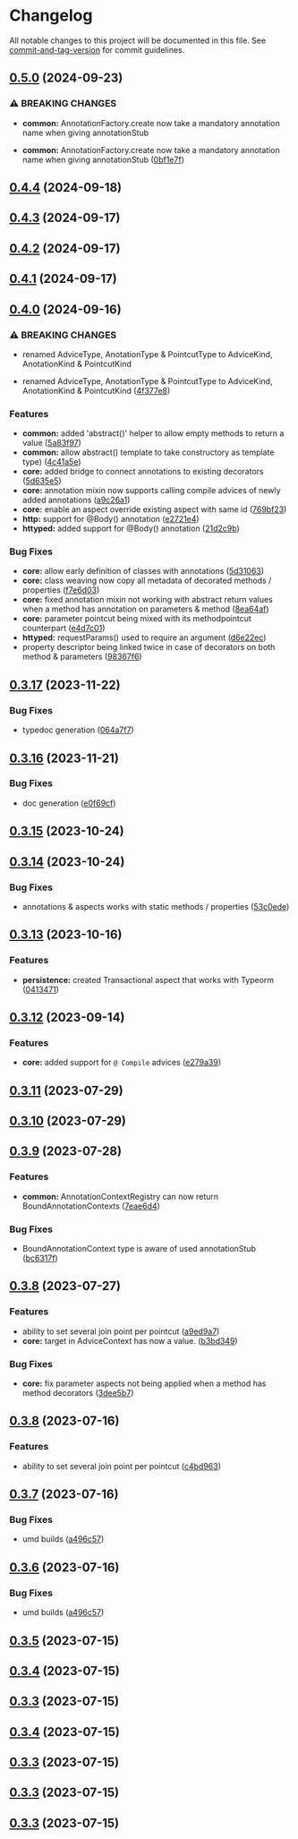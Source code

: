 # Changelog

All notable changes to this project will be documented in this file. See [commit-and-tag-version](https://github.com/absolute-version/commit-and-tag-version) for commit guidelines.

## [0.5.0](https://github.com/NicolasThierion/aspectjs/compare/v0.4.4...v0.5.0) (2024-09-23)


### ⚠ BREAKING CHANGES

* **common:** AnnotationFactory.create now take a mandatory annotation name when giving annotationStub

* **common:** AnnotationFactory.create now take a mandatory annotation name when giving annotationStub ([0bf1e7f](https://github.com/NicolasThierion/aspectjs/commit/0bf1e7f0b3c7599823b66eb5a4e74dde69ce7e71))

## [0.4.4](https://github.com/NicolasThierion/aspectjs/compare/v0.4.3...v0.4.4) (2024-09-18)

## [0.4.3](https://github.com/NicolasThierion/aspectjs/compare/v0.4.2...v0.4.3) (2024-09-17)

## [0.4.2](https://github.com/NicolasThierion/aspectjs/compare/v0.4.1...v0.4.2) (2024-09-17)

## [0.4.1](https://github.com/NicolasThierion/aspectjs/compare/v0.4.0...v0.4.1) (2024-09-17)

## [0.4.0](https://github.com/NicolasThierion/aspectjs/compare/v0.3.17...v0.4.0) (2024-09-16)


### ⚠ BREAKING CHANGES

* renamed AdviceType, AnotationType & PointcutType to AdviceKind, AnotationKind & PointcutKind

* renamed AdviceType, AnotationType & PointcutType to AdviceKind, AnotationKind & PointcutKind ([4f377e8](https://github.com/NicolasThierion/aspectjs/commit/4f377e84d73f7346fb81bb866ff60d7bb3f99b13))


### Features

* **common:** added 'abstract\(\)' helper to allow empty methods to return a value ([5a83f97](https://github.com/NicolasThierion/aspectjs/commit/5a83f97b5c3a499cf510426135d0b87879d7d2d2))
* **common:** allow abstract() template to take constructory as template type) ([4c41a5e](https://github.com/NicolasThierion/aspectjs/commit/4c41a5e43a737540067d137daad4f52a80f110f3))
* **core:** added bridge to connect annotations to existing decorators ([5d635e5](https://github.com/NicolasThierion/aspectjs/commit/5d635e5fa532a3aa45dee247d62e9df35bc36b96))
* **core:** annotation mixin now supports calling compile advices of newly added annotations ([a9c26a1](https://github.com/NicolasThierion/aspectjs/commit/a9c26a1ad58a944ba441da97081dfa987ab13c41))
* **core:** enable an aspect override existing aspect with same id ([769bf23](https://github.com/NicolasThierion/aspectjs/commit/769bf23aa7b4fa4211e302e1dd7ad5ebd597a853))
* **http:** support for \@Body() annotation ([e2721e4](https://github.com/NicolasThierion/aspectjs/commit/e2721e4661483ac6961bea121794766d214d96af))
* **httyped:** added support for \@Body() annotation ([21d2c9b](https://github.com/NicolasThierion/aspectjs/commit/21d2c9be0518a24db239d4822fbd2c83cd4ef89d))


### Bug Fixes

* **core:** allow early definition of classes with annotations ([5d31063](https://github.com/NicolasThierion/aspectjs/commit/5d310637a56f47eb5a84f85505510365b7a119f6))
* **core:** class weaving now copy all metadata of decorated methods / properties ([f7e6d03](https://github.com/NicolasThierion/aspectjs/commit/f7e6d038678b578e9845dac42e1c977bd2710d56))
* **core:** fixed annotation mixin not working with abstract return values when a method has annotation on parameters & method ([8ea64af](https://github.com/NicolasThierion/aspectjs/commit/8ea64afef3d2437e8c8165069272e88b1a9ae59e))
* **core:** parameter pointcut being mixed with its methodpointcut counterpart ([e4d7c01](https://github.com/NicolasThierion/aspectjs/commit/e4d7c01a3842e504869a00e0e3260b487d2483bb))
* **httyped:** requestParams() used to require an argument ([d6e22ec](https://github.com/NicolasThierion/aspectjs/commit/d6e22ec1c2db85ec5d71063daa17792e3d427d08))
* property descriptor being linked twice in case of decorators on both method & parameters ([98367f6](https://github.com/NicolasThierion/aspectjs/commit/98367f6d7eb53d6b264772a43c30e87f9db3bca3))

## [0.3.17](https://github.com/NicolasThierion/aspectjs/compare/v0.3.16...v0.3.17) (2023-11-22)

### Bug Fixes

- typedoc generation ([064a7f7](https://github.com/NicolasThierion/aspectjs/commit/064a7f7ddfa2f137588681b70a98e6b1c7899a7e))

## [0.3.16](https://github.com/NicolasThierion/aspectjs/compare/v0.3.15...v0.3.16) (2023-11-21)

### Bug Fixes

- doc generation ([e0f69cf](https://github.com/NicolasThierion/aspectjs/commit/e0f69cfd7fb4334af688574ab59ff972930aebc1))

## [0.3.15](https://github.com/NicolasThierion/aspectjs/compare/v0.3.14...v0.3.15) (2023-10-24)

## [0.3.14](https://github.com/NicolasThierion/aspectjs/compare/v0.3.13...v0.3.14) (2023-10-24)

### Bug Fixes

- annotations & aspects works with static methods / properties ([53c0ede](https://github.com/NicolasThierion/aspectjs/commit/53c0ede2ceb0a72b0c76aae4cb5aef2dfde226e0))

## [0.3.13](https://github.com/NicolasThierion/aspectjs/compare/v0.3.12...v0.3.13) (2023-10-16)

### Features

- **persistence:** created Transactional aspect that works with Typeorm ([0413471](https://github.com/NicolasThierion/aspectjs/commit/04134718f487f72ec4b4fc3ab3c727a361f8bac5))

## [0.3.12](https://github.com/NicolasThierion/aspectjs/compare/v0.3.11...v0.3.12) (2023-09-14)

### Features

- **core:** added support for `@ Compile` advices ([e279a39](https://github.com/NicolasThierion/aspectjs/commit/e279a39b65b34e6742c521451666e8dabb818fa5))

## [0.3.11](https://github.com/NicolasThierion/aspectjs/compare/v0.3.10...v0.3.11) (2023-07-29)

## [0.3.10](https://github.com/NicolasThierion/aspectjs/compare/v0.3.9...v0.3.10) (2023-07-29)

## [0.3.9](https://github.com/NicolasThierion/aspectjs/compare/v0.3.8...v0.3.9) (2023-07-28)

### Features

- **common:** AnnotationContextRegistry can now return BoundAnnotationContexts ([7eae6d4](https://github.com/NicolasThierion/aspectjs/commit/7eae6d482237772adf48b59c3bddc7b3371de95d))

### Bug Fixes

- BoundAnnotationContext type is aware of used annotationStub ([bc6317f](https://github.com/NicolasThierion/aspectjs/commit/bc6317fde1ed4de2a472660ff876e3d3936aa1b0))

## [0.3.8](https://github.com/NicolasThierion/aspectjs/compare/v0.3.7...v0.3.8) (2023-07-27)

### Features

- ability to set several join point per pointcut ([a9ed9a7](https://github.com/NicolasThierion/aspectjs/commit/a9ed9a7df242ba77ba05d60e89e2e03c6d2051fc))
- **core:** target in AdviceContext has now a value. ([b3bd349](https://github.com/NicolasThierion/aspectjs/commit/b3bd349d4bfde7166f8c0310a185f72aa84c8709))

### Bug Fixes

- **core:** fix parameter aspects not being applied when a method has method decorators ([3dee5b7](https://github.com/NicolasThierion/aspectjs/commit/3dee5b7ec0e6de8a59311e8d95c94a4927294ae1))

## [0.3.8](https://github.com/NicolasThierion/aspectjs/compare/v0.3.7...v0.3.8) (2023-07-16)

### Features

- ability to set several join point per pointcut ([c4bd963](https://github.com/NicolasThierion/aspectjs/commit/c4bd963cd0158bdcbc6ddcb235f7d1cde68635b0))

## [0.3.7](https://github.com/NicolasThierion/aspectjs/compare/v0.3.5...v0.3.7) (2023-07-16)

### Bug Fixes

- umd builds ([a496c57](https://github.com/NicolasThierion/aspectjs/commit/a496c57545423144c094df05e6555b30a3893d26))

## [0.3.6](https://github.com/NicolasThierion/aspectjs/compare/v0.3.5...v0.3.6) (2023-07-16)

### Bug Fixes

- umd builds ([a496c57](https://github.com/NicolasThierion/aspectjs/commit/a496c57545423144c094df05e6555b30a3893d26))

## [0.3.5](https://github.com/NicolasThierion/aspectjs/compare/v0.3.4...v0.3.5) (2023-07-15)

## [0.3.4](https://github.com/NicolasThierion/aspectjs/compare/v0.3.3...v0.3.4) (2023-07-15)

## [0.3.3](https://github.com/NicolasThierion/aspectjs/compare/v0.3.2...v0.3.3) (2023-07-15)

## [0.3.4](https://github.com/NicolasThierion/aspectjs/compare/v0.3.2...v0.3.4) (2023-07-15)

## [0.3.3](https://github.com/NicolasThierion/aspectjs/compare/v0.3.2...v0.3.3) (2023-07-15)

## [0.3.3](https://github.com/NicolasThierion/aspectjs/compare/v0.3.2...v0.3.3) (2023-07-15)

## [0.3.3](https://github.com/NicolasThierion/aspectjs/compare/v0.3.2...v0.3.3) (2023-07-15)
